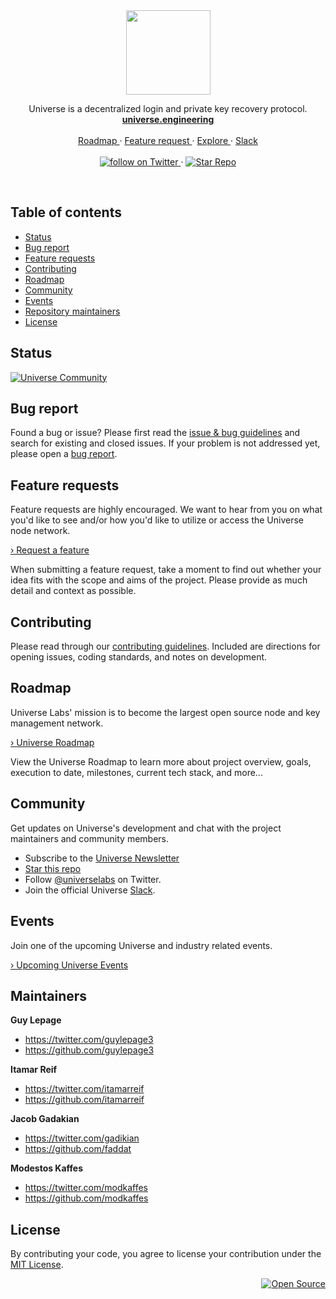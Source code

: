 <div align="center">
  <a href="https://universe.engineering">
    <img src="https://user-images.githubusercontent.com/1711854/53183837-0c726400-35ca-11e9-9357-a5591fcc0e81.png" width=135 alt>
  </a>
  <p align="center">
    Universe is a decentralized login and private key recovery protocol.
    <br/>
    <a href="https://universe.engineering">
      <strong>universe.engineering</strong>
    </a>
    <br/>
    <br/>
    <a href="https://github.com/universelabs/universe/blob/master/ROADMAP.md" alt="Universe Project Roadmap">
      Roadmap
    </a>
    &middot;
    <a href="https://github.com/universelabs/universe/issues/new?template=feature_request.md" alt="Feature request">
      Feature request
    </a>
    &middot;
    <a href="https://github.com/universelabs/">
      Explore
    </a>
    &middot;
    <a href="https://join.slack.com/t/universelabs/shared_invite/enQtNDQ0MjY3NDI5MTkwLTIzMWQ4M2U3MGQ3ZDY5MzM5MGQ5ZDM1MDZjNTgwNGI5NDdiNDY4ZDQyNWI2NjEzZmU3NzVmOTYwYzEzYzc1ZDE">
      Slack
    </a>
    <br/>
    <br/>
    <a href="https://twitter.com/intent/follow?screen_name=universelabs">
      <img src="https://img.shields.io/twitter/url/https/twitter.com/universelabs.svg?style=social&label=Follow%20%40universelabs&logo=twitter" alt="follow on Twitter">
    </a>
    &middot;
    <a href="https://github.com/universelabs/universe/stargazers">
      <img src="https://img.shields.io/github/stars/universelabs/universe.svg?style=social&label=Star&maxAge=2592000" alt="Star Repo">
    </a>   
  </p>
</div>

<br/>


## Table of contents

- [Status](#status)
- [Bug report](#bug-report)
- [Feature requests](#feature-requests)
- [Contributing](#contributing)
- [Roadmap](#roadmap)
- [Community](#community)
- [Events](#events)
- [Repository maintainers](#repository-maintainers)
- [License](#license)


## Status

[![Universe Community](https://img.shields.io/badge/Universe_Community-Slack-purple.svg?colorA=212121&colorB=3f46ad)](https://join.slack.com/t/universelabs/shared_invite/enQtNDQ0MjY3NDI5MTkwLTIzMWQ4M2U3MGQ3ZDY5MzM5MGQ5ZDM1MDZjNTgwNGI5NDdiNDY4ZDQyNWI2NjEzZmU3NzVmOTYwYzEzYzc1ZDE)


## Bug report

Found a bug or issue? Please first read the [issue & bug guidelines](/CONTRIBUTING.md#using-the-issue-tracker) and search for existing and closed issues. If your problem is not addressed yet, please open a [bug report](https://github.com/universelabs/universe/issues/new?template=bug_report.md).


## Feature requests

Feature requests are highly encouraged. We want to hear from you on what you'd like to see and/or how you'd like to utilize or access the Universe node network.

<a href="https://github.com/universelabs/universe/issues/new?template=feature_request.md">› Request a feature</a>

When submitting a feature request, take a moment to find out whether your idea fits with the scope and aims of the project. Please
provide as much detail and context as possible.


## Contributing

Please read through our [contributing guidelines](/CONTRIBUTING.md). Included are directions for opening issues, coding standards, and notes on development.


## Roadmap

Universe Labs' mission is to become the largest open source node and key management network.

[ › Universe Roadmap](https://github.com/universelabs/universe/blob/master/ROADMAP.md)

View the Universe Roadmap to learn more about project overview, goals, execution to date, milestones, current tech stack, and more...


## Community

Get updates on Universe's development and chat with the project maintainers and community members.

- Subscribe to the [Universe Newsletter](http://universe.engineering/subscribe)
- [Star this repo](https://github.com/universelabs/universe/stargazers)
- Follow [@universelabs](https://twitter.com/universelabs) on Twitter.
- Join the official Universe [Slack](https://join.slack.com/t/universelabs/shared_invite/enQtNDQ0MjY3NDI5MTkwLTIzMWQ4M2U3MGQ3ZDY5MzM5MGQ5ZDM1MDZjNTgwNGI5NDdiNDY4ZDQyNWI2NjEzZmU3NzVmOTYwYzEzYzc1ZDE).


## Events

Join one of the upcoming Universe and industry related events.

[› Upcoming Universe Events](https://github.com/universelabs/universe/blob/master/EVENTS.md)


## Maintainers

**Guy Lepage**
- <https://twitter.com/guylepage3>
- <https://github.com/guylepage3>

**Itamar Reif**
- <https://twitter.com/itamarreif>
- <https://github.com/itamarreif>

**Jacob Gadakian**
- <https://twitter.com/gadikian>
- <https://github.com/faddat>

**Modestos Kaffes**
- <https://twitter.com/modkaffes>
- <https://github.com/modkaffes>


## License

By contributing your code, you agree to license your contribution under the [
MIT License](LICENSE).


<div align="right">
  <a href="https://opensource.guide/how-to-contribute/#why-contribute-to-open-source">
    <img src="https://badges.frapsoft.com/os/v3/open-source.png?v=103)](https://github.com/ellerbrock/open-source-badges/" alt="Open Source">
  </a>
</div>
